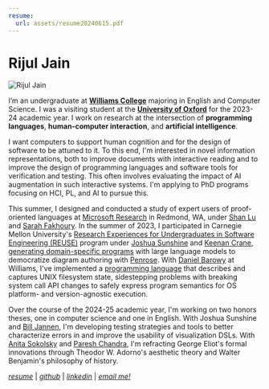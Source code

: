 ```yaml
---
resume:
  url: assets/resume20240615.pdf
---
```


# Rijul Jain

![Rijul Jain](assets/rjain06192024.jpg) 

I’m an undergraduate at [**Williams College**](https://www.williams.edu/) majoring in English and Computer Science. I was a visiting student at the [**University of Oxford**](https://www.exeter.ox.ac.uk/) for the 2023-24 academic year. I work on research at the intersection of **programming languages**, **human-computer interaction**, and **artificial intelligence**. 

I want computers to support human cognition and for the design of software to be attuned to it. To this end, I'm interested in novel information representations, both to improve documents with interactive reading and to improve the design of programming languages and software tools for verification and testing. This often involves evaluating the impact of AI augmentation in such interactive systems. I'm applying to PhD programs focusing on HCI, PL, and AI to pursue this.

This summer, I designed and conducted a study of expert users of proof-oriented languages at [Microsoft Research](https://www.microsoft.com/en-us/research/lab/microsoft-research-redmond/) in Redmond, WA, under [Shan Lu](https://people.cs.uchicago.edu/~shanlu/) and [Sarah Fakhoury](https://www.microsoft.com/en-us/research/people/sfakhoury/). In the summer of 2023, I participated in Carnegie Mellon University's [Research Experiences for Undergraduates in Software Engineering (REUSE)](https://www.cmu.edu/scs/s3d/reuse/) program under [Joshua Sunshine](https://www.cs.cmu.edu/~jssunshi/) and [Keenan Crane](https://www.cs.cmu.edu/~kmcrane/), [generating domain-specific programs](assets/From_Prose_to_Programs_with_Penrose_REUSE_2023_Poster_Rijul_Jain.pdf) with large language models to democratize diagram authoring with [Penrose](https://penrose.cs.cmu.edu/). With [Daniel Barowy](http://www.cs.williams.edu/~dbarowy/) at Williams, I've implemented a [programming language](assets/bitfridge-poster.pdf) that describes and captures UNIX filesystem state, sidestepping problems with breaking system call API changes to safely express program semantics for OS platform- and version-agnostic execution.

Over the course of the 2024-25 academic year, I'm working on two honors theses, one in computer science and one in English. With Joshua Sunshine and [Bill Jannen](http://cs.williams.edu/~jannen/), I'm developing testing strategies and tools to better characterize errors in and improve the usability of visualization DSLs. With [Anita Sokolsky](https://english.williams.edu/profile/asokolsk/) and [Paresh Chandra](https://english.williams.edu/profile/pc16/), I'm refracting George Eliot's formal innovations through Theodor W. Adorno's aesthetic theory and Walter Benjamin's philosophy of history. 

[_resume_]({{page.resume.url}}) | [_github_](https://github.com/rjainrjain) | [_linkedin_](https://www.linkedin.com/in/rijul-jn/) | [_email me!_](mailto:rijul.jain@williams.edu)
